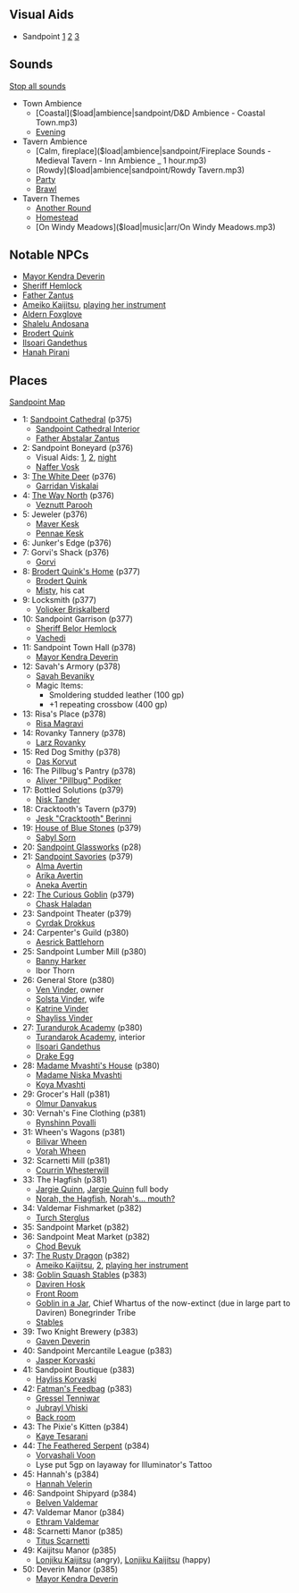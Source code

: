 <script type="module">
    import {init_links} from "/static/js/common/visual_aid_backend.js";
    init_links();
</script>

## Visual Aids

* Sandpoint [1](^sandpoint/sandpoint1.jpg) [2](^sandpoint/sandpoint2.jpg) [3](^sandpoint/sandpoint3.jpg) 

## Sounds

[Stop all sounds]($stop|all|none)

* Town Ambience
  * [Coastal]($load|ambience|sandpoint/D&D Ambience - Coastal Town.mp3)
  * [Evening](https://www.youtube.com/watch?v=bSbYpFMNxLI)
* Tavern Ambience
  * [Calm, fireplace]($load|ambience|sandpoint/Fireplace Sounds - Medieval Tavern - Inn Ambience _ 1 hour.mp3)
  * [Rowdy]($load|ambience|sandpoint/Rowdy Tavern.mp3)
  * [Party](https://www.youtube.com/watch?v=FM3Ep3yka44)
  * [Brawl](https://www.youtube.com/watch?v=0p79IBaksXU)
* Tavern Themes
  * [Another Round]($load|music|arr/Another_Round.mp3) 
  * [Homestead]($load|music|arr/Homestead.mp3)
  * [On Windy Meadows]($load|music|arr/On Windy Meadows.mp3)

## Notable NPCs

* [Mayor Kendra Deverin](^sandpoint/kendra_deverin.jpg)
* [Sheriff Hemlock](^sandpoint/sheriff_hemlock.jpg)
* [Father Zantus](^sandpoint/father_zantus.jpg)
* [Ameiko Kaijitsu](^sandpoint/ameiko_kaijitsu_1.png), [playing her instrument](^sandpoint/ameiko_kaijitsu_2.jpg)
* [Aldern Foxglove](^sandpoint/aldern_foxglove.jpg)
* [Shalelu Andosana](^sandpoint/shalelu_andosana.jpg)
* [Brodert Quink](^sandpoint/brodert_quink.jpg)
* [Ilsoari Gandethus](^sandpoint/ilsoari_gandethus.jpg)
* [Hanah Pirani](^sandpoint/hanah_pirani.jpg)

## Places

[Sandpoint Map](@sandpoint/sandpoint_gm_map.jpg)

* 1: [Sandpoint Cathedral](^sandpoint/sandpoint_cathedral.png) (p375)
  * [Sandpoint Cathedral Interior](^sandpoint/sandpoint_cathedral_interior.jpg)
  * [Father Abstalar Zantus](^sandpoint/father_zantus.jpg)
* 2: Sandpoint Boneyard (p376)
  * Visual Aids: [1](^sandpoint/sandpoint_boneyard_1.jpg), [2](^sandpoint/sandpoint_boneyard_2.jpg), [night](^sandpoint/sandpoint_boneyard_night.jpg)
  * [Naffer Vosk](^sandpoint/naffer_vosk.jpg)
* 3: [The White Deer](^sandpoint/white_deer_tavern.jpg) (p376)
  * [Garridan Viskalai](^sandpoint/garridan_viskalai.jpg)
* 4: [The Way North](^sandpoint/the_way_north.jpg) (p376)
  * [Veznutt Parooh](^sandpoint/veznutt_parooh.jpg)
* 5: Jeweler (p376)
  * [Maver Kesk](^sandpoint/maver_kesk.jpg)
  * [Pennae Kesk](^sandpoint/pennae_kesk.jpg)
* 6: Junker's Edge (p376)
* 7: Gorvi's Shack (p376)
  * [Gorvi](^sandpoint/gorvi.jpg)
* 8: [Brodert Quink's Home](^sandpoint/brodert_quinks_home.jpg) (p377)
  * [Brodert Quink](^sandpoint/brodert_quink.jpg)
  * [Misty](^sandpoint/misty.jpg), his cat
* 9: Locksmith (p377)
  * [Volioker Briskalberd](^sandpoint/volioker_briskalberd.jpg)
* 10: Sandpoint Garrison (p377)
  * [Sheriff Belor Hemlock](^sandpoint/sheriff_hemlock.jpg)
  * [Vachedi](^sandpoint/vachedi.jpg)
* 11: Sandpoint Town Hall (p378)
  * [Mayor Kendra Deverin](^sandpoint/kendra_deverin.jpg)
* 12: Savah's Armory (p378)
  * [Savah Bevaniky](^sandpoint/savah_bevaniky.jpg)
  * Magic Items:
      * Smoldering studded leather (100 gp)
      * +1 repeating crossbow (400 gp)
* 13: Risa's Place (p378)
  * [Risa Magravi](^sandpoint/risa_magravi.jpg)
* 14: Rovanky Tannery (p378)
  * [Larz Rovanky](^sandpoint/larz_rovanky.jpg)
* 15: Red Dog Smithy (p378)
  * [Das Korvut](^sandpoint/das_korvut.jpg)
* 16: The Pillbug's Pantry (p378)
  * [Aliver "Pillbug" Podiker](^sandpoint/aliver_podiker.png)
* 17: Bottled Solutions (p379)
  * [Nisk Tander](^sandpoint/nisk_tander.jpg)
* 18: Cracktooth's Tavern (p379)
  * [Jesk "Cracktooth" Berinni](^sandpoint/jesk_berinni.jpg)
* 19: [House of Blue Stones](^sandpoint/house_of_blue_stones_interior.jpg) (p379)
  * [Sabyl Sorn](^sandpoint/sabyl_sorn.jpg)
* 20: [Sandpoint Glassworks](^sandpoint/sandpoint_glassworks_interior.jpg) (p28)
* 21: [Sandpoint Savories](^sandpoint/sandpoint_savories.jpg) (p379)
  * [Alma Avertin](^sandpoint/alma_avertin.jpg)
  * [Arika Avertin](^sandpoint/arika_avertin.png)
  * [Aneka Avertin](^sandpoint/aneka_avertin.jpg)
* 22: [The Curious Goblin](^sandpoint/the_curious_goblin.jpg) (p379)
  * [Chask Haladan](^sandpoint/chask_haladan.jpg)
* 23: Sandpoint Theater (p379)
  * [Cyrdak Drokkus](^sandpoint/cyrdak_drokkus.jpg)
* 24: Carpenter's Guild (p380)
  * [Aesrick Battlehorn](^sandpoint/aesrick_battlehorn.jpg)
* 25: Sandpoint Lumber Mill (p380)
  * [Banny Harker](^sandpoint/banny_harker.jpg)
  * Ibor Thorn
* 26: General Store (p380)
  * [Ven Vinder](^sandpoint/ven_vinder.jpg), owner
  * [Solsta Vinder](^sandpoint/solsta_vinder.jpg), wife
  * [Katrine Vinder](^sandpoint/katrine_vinder.jpeg)
  * [Shayliss Vinder](^sandpoint/shayliss_vinder.jpg)
* 27: [Turandurok Academy](^sandpoint/turandarok_academy.jpg) (p380)
  * [Turandarok Academy](^sandpoint/turandarok_academy_interior.png), interior
  * [Ilsoari Gandethus](^sandpoint/ilsoari_gandethus.jpg)
  * [Drake Egg](^sandpoint/drake_egg.jpg)
* 28: [Madame Mvashti's House](^sandpoint/madame_mvashtis_house.jpg) (p380)
  * [Madame Niska Mvashti](^sandpoint/niska_mvashti.jpg)
  * [Koya Mvashti](^sandpoint/koya_mvashti.jpg)
* 29: Grocer's Hall (p381)
  * [Olmur Danvakus](^sandpoint/olmur_danvakus.jpg)
* 30: Vernah's Fine Clothing (p381)
  * [Rynshinn Povalli](^sandpoint/rynshinn_povalli.jpg)
* 31: Wheen's Wagons (p381)
  * [Bilivar Wheen](^sandpoint/bilivar_wheen.jpg)
  * [Vorah Wheen](^sandpoint/vorah_wheen.jpg)
* 32: Scarnetti Mill (p381)
  * [Courrin Whesterwill](^sandpoint/courrin_whesterwill.png)
* 33: The Hagfish (p381)
  * [Jargie Quinn](^sandpoint/jargie_quinn.jpg), [Jargie Quinn](^sandpoint/jargie_quinn_full_body.jpg) full body
  * [Norah, the Hagfish](^sandpoint/norah_the_hagfish.jpg), [Norah's... mouth?](^sandpoint/norahs_mouth.jpg)
* 34: Valdemar Fishmarket (p382)
  * [Turch Sterglus](^sandpoint/turch_sterglus.jpg)
* 35: Sandpoint Market (p382)
* 36: Sandpoint Meat Market (p382)
  * [Chod Bevuk](^sandpoint/chod_bevuk.jpg)
* 37: [The Rusty Dragon](^sandpoint/rusty_dragon_interior.jpg) (p382)
  * [Ameiko Kaijitsu](^sandpoint/ameiko_kaijitsu_1.png), [2](^sandpoint/ameiko_kaijitsu_3.jpg), [playing her instrument](^sandpoint/ameiko_kaijitsu_2.jpg)
* 38: [Goblin Squash Stables](^sandpoint/goblin_squash_stables.jpg) (p383)
  * [Daviren Hosk](^sandpoint/daviren_hosk.jpg)
  * [Front Room](^sandpoint/goblin_squash_stables_office.jpg)
  * [Goblin in a Jar](^sandpoint/goblin_jar.jpg), Chief Whartus of the now-extinct (due in large part to Daviren) Bonegrinder Tribe
  * [Stables](^sandpoint/goblin_squash_stables_interior.jpg)
* 39: Two Knight Brewery (p383)
  * [Gaven Deverin](^sandpoint/gaven_deverin.jpg)
* 40: Sandpoint Mercantile League (p383)
  * [Jasper Korvaski](^sandpoint/jasper_korvaski.jpg)
* 41: Sandpoint Boutique (p383)
  * [Hayliss Korvaski](^sandpoint/hayliss_korvaski.jpg)
* 42: [Fatman's Feedbag](^sandpoint/fatmans_feedbag.jpg) (p383)
  * [Gressel Tenniwar](^sandpoint/gressel_tenniwar.jpg)
  * [Jubrayl Vhiski](^sandpoint/jubrayl_vhiski.png)
  * [Back room](^sandpoint/fatmans_feedbag_back_room.png)
* 43: The Pixie's Kitten (p384)
  * [Kaye Tesarani](^sandpoint/kaye_tesarani.png)
* 44: [The Feathered Serpent](^sandpoint/feathered_serpent.jpg) (p384)
  * [Vorvashali Voon](^sandpoint/vorvashali_voon.jpg)
  * Lyse put 5gp on layaway for Illuminator's Tattoo
* 45: Hannah's (p384)
  * [Hannah Velerin](^sandpoint/hannah_velerin.jpg)
* 46: Sandpoint Shipyard (p384)
  * [Belven Valdemar](^sandpoint/belven_valdemar.jpg)
* 47: Valdemar Manor (p384)
  * [Ethram Valdemar](^sandpoint/ethram_valdemar.jpg)
* 48: Scarnetti Manor (p385)
  * [Titus Scarnetti](^sandpoint/titus_scarnetti.jpg)
* 49: Kaijitsu Manor (p385)
  * [Lonjiku Kaijitsu](^sandpoint/lonjiku_kaijitsu_1.png) (angry), [Lonjiku Kaijitsu](^sandpoint/lonjiku_kaijitsu_2.jpg) (happy)
* 50: Deverin Manor (p385)
  * [Mayor Kendra Deverin](^sandpoint/kendra_deverin.jpg)
